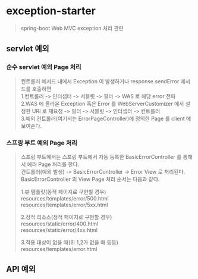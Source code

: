 # exception-starter
> spring-boot Web MVC exception 처리 관련

## servlet 예외
### 순수 servlet 예외 Page 처리
> 컨트롤러 메서드 내에서 Exception 이 발생하거나 response.sendError 메서드를 호출하면  
> 1.컨트롤러 -> 인터셉터 -> 서블릿 -> 필터 -> WAS 로 해당 error 전파   
> 2.WAS 에 올라온 Exception 혹은 Error 를 WebServerCustomizer 에서 설정한 URI 로 재요청 -> 필터 -> 서블릿 -> 인터셉터 -> 컨트롤러  
> 3.예외 컨트롤러(여기서는 ErrorPageController)에 정의한 Page 를 client 에 보여준다.  

### 스프링 부트 예외 Page 처리
> 스프링 부트에서는 스프링 부트에서 자동 등록한 BasicErrorController 를 통해서 에러 Page 처리를 한다.    
> 컨트롤러(예외 발생) -> BasicErrorController -> Error View 로 처리된다.    
> BasicErrorController 의 View Page 처리 순서는 다음과 같다.  
>
>1.뷰 탬플릿(동적 페이지로 구현할 경우)  
> resources/templates/error/500.html    
> resources/templates/error/5xx.html    
>
> 2.정적 리소스(정적 페이지로 구현할 경우)  
> resources/static/error/400.html  
> resources/static/error/4xx.html  
> 
> 3.적용 대상이 없을 때(위 1,2가 없을 때 등등)     
> resources/templates/error.html  

## API 예외
